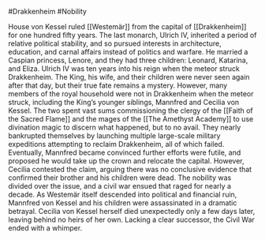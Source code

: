 #Drakkenheim #Nobility

House von Kessel ruled [[Westemär]] from the capital of [[Drakkenheim]] for one hundred fifty years. The last monarch, Ulrich IV, inherited a period of relative political stability, and so pursued interests in architecture, education, and carnal affairs instead of politics and warfare. He married a Caspian princess, Lenore, and they had three children: Leonard, Katarina, and Eliza. Ulrich IV was ten years into his reign when the meteor struck Drakkenheim. The King, his wife, and their children were never seen again after that day, but their true fate remains a mystery. 
  However, many members of the royal household were not in Drakkenheim when the meteor struck, including the King’s younger siblings, Mannfred and Cecilia von Kessel. The two spent vast sums commissioning the clergy of the [[Faith of the Sacred Flame]] and the mages of the [[The Amethyst Academy]] to use divination magic to discern what happened, but to no avail. They nearly bankrupted themselves by launching multiple large-scale military expeditions attempting to reclaim Drakkenheim, all of which failed. Eventually, Mannfred became convinced further efforts were futile, and proposed he would take up the crown and relocate the capital. However, Cecilia contested the claim, arguing there was no conclusive evidence that confirmed their brother and his children were dead. The nobility was divided over the issue, and a civil war ensued that raged for nearly a decade. As Westemär itself descended into political and financial ruin, Mannfred von Kessel and his children were assassinated in a dramatic betrayal. Cecilia von Kessel herself died unexpectedly only a few days later, leaving behind no heirs of her own. Lacking a clear successor, the Civil War ended with a whimper.
